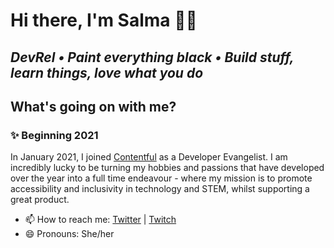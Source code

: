 # Hi there, I'm Salma 👋🏼

## _DevRel • Paint everything black • Build stuff, learn things, love what you do_


## What's going on with me?

### ✨ Beginning 2021

In January 2021, I joined [Contentful](https://www.contentful.com/) as a Developer Evangelist. I am incredibly lucky to be turning my hobbies and passions that have developed over the year into a full time endeavour - where my mission is to promote accessibility and inclusivity in technology and STEM, whilst supporting a great product.

- 📫 How to reach me: [Twitter](https://twitter.com/whitep4nth3r) | [Twitch](https://twitch.tv/whitep4nth3r)
- 😄 Pronouns: She/her
